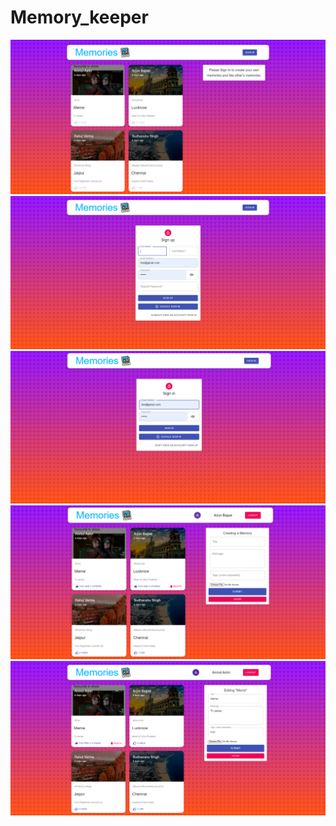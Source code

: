 # Memory_keeper

<img src="images/intial_page.png">
<img src="images/Signup.png">
<img src="images/sign_in.png">
<img src="images/main_page.png">
<img src="images/edit_page.png">
